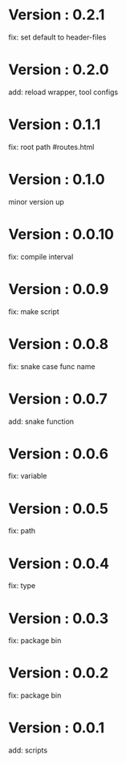 # Version : 0.2.1

fix: set default to header-files

# Version : 0.2.0

add: reload wrapper, tool configs

# Version : 0.1.1

fix: root path #routes.html

# Version : 0.1.0

minor version up

# Version : 0.0.10

fix: compile interval

# Version : 0.0.9

fix: make script

# Version : 0.0.8

fix: snake case func name

# Version : 0.0.7

add: snake function

# Version : 0.0.6

fix: variable

# Version : 0.0.5

fix: path

# Version : 0.0.4

fix: type

# Version : 0.0.3

fix: package bin

# Version : 0.0.2

fix: package bin

# Version : 0.0.1

add: scripts

